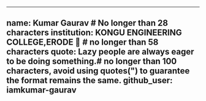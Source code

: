 
---
name: Kumar Gaurav # No longer than 28 characters
institution: KONGU ENGINEERING COLLEGE,ERODE 🚩 # no longer than 58 characters
quote: Lazy people are always eager to be doing something.# no longer than 100 characters, avoid using quotes(") to guarantee the format remains the same.
github_user: iamkumar-gaurav
---


